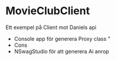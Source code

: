 # MovieClubClient
Ett exempel på Client mot Daniels api 


* Console app för generera Proxy class "
* Cons
* NSwagStudio för att generera Ai anrop

